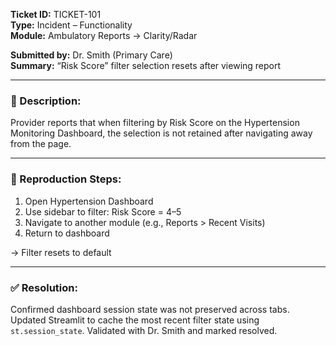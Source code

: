 **Ticket ID:** TICKET-101  
**Type:** Incident – Functionality  
**Module:** Ambulatory Reports → Clarity/Radar  

**Submitted by:** Dr. Smith (Primary Care)  
**Summary:** “Risk Score” filter selection resets after viewing report  

---

### 📝 Description:

Provider reports that when filtering by Risk Score on the Hypertension Monitoring Dashboard, the selection is not retained after navigating away from the page.

---

### 🔄 Reproduction Steps:

1. Open Hypertension Dashboard
2. Use sidebar to filter: Risk Score = 4–5
3. Navigate to another module (e.g., Reports > Recent Visits)
4. Return to dashboard

→ Filter resets to default

---

### ✅ Resolution:

Confirmed dashboard session state was not preserved across tabs. Updated Streamlit to cache the most recent filter state using `st.session_state`. Validated with Dr. Smith and marked resolved.


